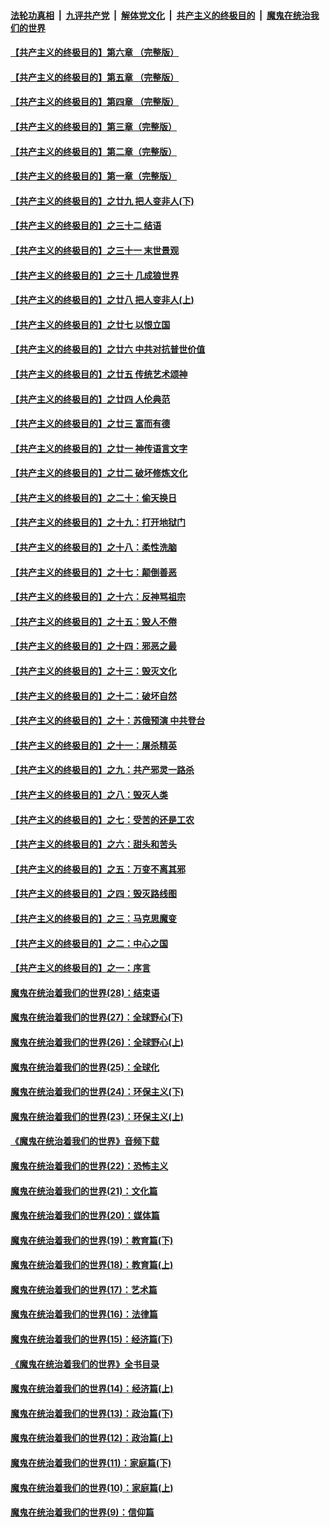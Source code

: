 ####  [法轮功真相](../../../../basic/blob/master/README.md?t=06190431) &nbsp;|&nbsp; [九评共产党](../../../../9ping.md/blob/master/README.md?t=06190431) &nbsp;|&nbsp; [解体党文化](../../../../jtdwh.md/blob/master/README.md?t=06190431)  &nbsp;|&nbsp; [共产主义的终极目的](../../../../gczydzjmd.md/blob/master/README.md?t=06190431) &nbsp;|&nbsp; [魔鬼在统治我们的世界](../../../../mgztzwmdsj.md/blob/master/README.md?t=06190431) 

#### [【共产主义的终极目的】第六章 （完整版）](../pages/nsc422/n11428913.md?t=06190431) 

#### [【共产主义的终极目的】第五章 （完整版）](../pages/nsc422/n11428912.md?t=06190431) 

#### [【共产主义的终极目的】第四章 （完整版）](../pages/nsc422/n11428907.md?t=06190431) 

#### [【共产主义的终极目的】第三章（完整版）](../pages/nsc422/n11428848.md?t=06190431) 

#### [【共产主义的终极目的】第二章（完整版）](../pages/nsc422/n11428831.md?t=06190431) 

#### [【共产主义的终极目的】第一章（完整版）](../pages/nsc422/n11417651.md?t=06190431) 

#### [【共产主义的终极目的】之廿九 把人变非人(下)](../pages/nsc422/n11344140.md?t=06190431) 

#### [【共产主义的终极目的】之三十二 结语](../pages/nsc422/n11360535.md?t=06190431) 

#### [【共产主义的终极目的】之三十一 末世景观](../pages/nsc422/n11351129.md?t=06190431) 

#### [【共产主义的终极目的】之三十 几成狼世界](../pages/nsc422/n11348280.md?t=06190431) 

#### [【共产主义的终极目的】之廿八 把人变非人(上)](../pages/nsc422/n11340492.md?t=06190431) 

#### [【共产主义的终极目的】之廿七 以恨立国](../pages/nsc422/n11336944.md?t=06190431) 

#### [【共产主义的终极目的】之廿六 中共对抗普世价值](../pages/nsc422/n11324785.md?t=06190431) 

#### [【共产主义的终极目的】之廿五 传统艺术颂神](../pages/nsc422/n11296396.md?t=06190431) 

#### [【共产主义的终极目的】之廿四 人伦典范](../pages/nsc422/n11296397.md?t=06190431) 

#### [【共产主义的终极目的】之廿三 富而有德](../pages/nsc422/n11283598.md?t=06190431) 

#### [【共产主义的终极目的】之廿一 神传语言文字](../pages/nsc422/n11263265.md?t=06190431) 

#### [【共产主义的终极目的】之廿二 破坏修炼文化](../pages/nsc422/n11245728.md?t=06190431) 

#### [【共产主义的终极目的】之二十：偷天换日](../pages/nsc422/n11238846.md?t=06190431) 

#### [【共产主义的终极目的】之十九：打开地狱门](../pages/nsc422/n11206376.md?t=06190431) 

#### [【共产主义的终极目的】之十八：柔性洗脑](../pages/nsc422/n11199994.md?t=06190431) 

#### [【共产主义的终极目的】之十七：颠倒善恶](../pages/nsc422/n11179782.md?t=06190431) 

#### [【共产主义的终极目的】之十六：反神骂祖宗](../pages/nsc422/n11166798.md?t=06190431) 

#### [【共产主义的终极目的】之十五：毁人不倦](../pages/nsc422/n11166792.md?t=06190431) 

#### [【共产主义的终极目的】之十四：邪恶之最](../pages/nsc422/n11150249.md?t=06190431) 

#### [【共产主义的终极目的】之十三：毁灭文化](../pages/nsc422/n11135227.md?t=06190431) 

#### [【共产主义的终极目的】之十二：破坏自然](../pages/nsc422/n11135214.md?t=06190431) 

#### [【共产主义的终极目的】之十：苏俄预演 中共登台](../pages/nsc422/n11118424.md?t=06190431) 

#### [【共产主义的终极目的】之十一：屠杀精英](../pages/nsc422/n11118442.md?t=06190431) 

#### [【共产主义的终极目的】之九：共产邪灵一路杀](../pages/nsc422/n11114139.md?t=06190431) 

#### [【共产主义的终极目的】之八：毁灭人类](../pages/nsc422/n11108503.md?t=06190431) 

#### [【共产主义的终极目的】之七：受苦的还是工农](../pages/nsc422/n11101809.md?t=06190431) 

#### [【共产主义的终极目的】之六：甜头和苦头](../pages/nsc422/n11096971.md?t=06190431) 

#### [【共产主义的终极目的】之五：万变不离其邪](../pages/nsc422/n11091285.md?t=06190431) 

#### [【共产主义的终极目的】之四：毁灭路线图](../pages/nsc422/n11086284.md?t=06190431) 

#### [【共产主义的终极目的】之三：马克思魔变](../pages/nsc422/n11061941.md?t=06190431) 

#### [【共产主义的终极目的】之二：中心之国](../pages/nsc422/n11047728.md?t=06190431) 

#### [【共产主义的终极目的】之一：序言](../pages/nsc422/n11086077.md?t=06190431) 

#### [魔鬼在统治着我们的世界(28)：结束语](../pages/nsc422/n10936246.md?t=06190431) 

#### [魔鬼在统治着我们的世界(27)：全球野心(下)](../pages/nsc422/n10928319.md?t=06190431) 

#### [魔鬼在统治着我们的世界(26)：全球野心(上)](../pages/nsc422/n10900318.md?t=06190431) 

#### [魔鬼在统治着我们的世界(25)：全球化](../pages/nsc422/n10788205.md?t=06190431) 

#### [魔鬼在统治着我们的世界(24)：环保主义(下)](../pages/nsc422/n10695307.md?t=06190431) 

#### [魔鬼在统治着我们的世界(23)：环保主义(上)](../pages/nsc422/n10688613.md?t=06190431) 

#### [《魔鬼在统治着我们的世界》音频下载](../pages/nsc422/n10635553.md?t=06190431) 

#### [魔鬼在统治着我们的世界(22)：恐怖主义](../pages/nsc422/n10614727.md?t=06190431) 

#### [魔鬼在统治着我们的世界(21)：文化篇](../pages/nsc422/n10597706.md?t=06190431) 

#### [魔鬼在统治着我们的世界(20)：媒体篇](../pages/nsc422/n10586579.md?t=06190431) 

#### [魔鬼在统治着我们的世界(19)：教育篇(下)](../pages/nsc422/n10564808.md?t=06190431) 

#### [魔鬼在统治着我们的世界(18)：教育篇(上)](../pages/nsc422/n10526970.md?t=06190431) 

#### [魔鬼在统治着我们的世界(17)：艺术篇](../pages/nsc422/n10499093.md?t=06190431) 

#### [魔鬼在统治着我们的世界(16)：法律篇](../pages/nsc422/n10485969.md?t=06190431) 

#### [魔鬼在统治着我们的世界(15)：经济篇(下)](../pages/nsc422/n10469975.md?t=06190431) 

#### [《魔鬼在统治着我们的世界》全书目录](../pages/nsc422/n10464261.md?t=06190431) 

#### [魔鬼在统治着我们的世界(14)：经济篇(上)](../pages/nsc422/n10457370.md?t=06190431) 

#### [魔鬼在统治着我们的世界(13)：政治篇(下)](../pages/nsc422/n10448270.md?t=06190431) 

#### [魔鬼在统治着我们的世界(12)：政治篇(上)](../pages/nsc422/n10444576.md?t=06190431) 

#### [魔鬼在统治着我们的世界(11)：家庭篇(下)](../pages/nsc422/n10440961.md?t=06190431) 

#### [魔鬼在统治着我们的世界(10)：家庭篇(上)](../pages/nsc422/n10435448.md?t=06190431) 

#### [魔鬼在统治着我们的世界(9)：信仰篇](../pages/nsc422/n10432159.md?t=06190431) 

